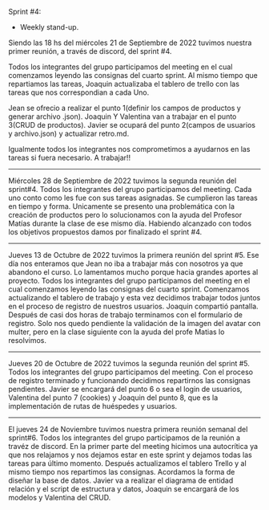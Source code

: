 Sprint #4: 

* Weekly stand-up.

Siendo las 18 hs del miércoles 21 de Septiembre de 2022 tuvimos nuestra primer reunión, a través de discord, del sprint #4.

Todos los integrantes del grupo participamos del meeting en el cual comenzamos leyendo las consignas del cuarto sprint. Al mismo tiempo que repartiamos las tareas, Joaquin actualizaba el tablero de trello con las tareas que nos correspondian a cada Uno.

Jean se ofrecio a realizar el punto 1(definir los campos de  productos y generar archivo .json).
Joaquin Y Valentina van a trabajar en el punto 3(CRUD de productos).
Javier se ocupará del punto 2(campos de usuarios y archivo.json) y actualizar retro.md.
 
Igualmente todos los integrantes nos comprometimos a ayudarnos en las tareas si fuera necesario.
A trabajar!!

*******************************************************************************************************************

Miércoles 28 de Septiembre de 2022 tuvimos la segunda reunión del sprint#4. 
Todos los integrantes del grupo participamos del meeting. Cada uno conto como les fue con sus tareas asignadas.
Se cumplieron las tareas en tiempo y forma. Unicamente se presento una problemática con la creación de productos 
pero lo solucionamos con la ayuda del Profesor Matías durante la clase de ese mismo día.
Habiendo alcanzado con todos los objetivos propuestos damos por finalizado el sprint #4.

********************************************************************************************************************

Jueves 13 de Octubre de 2022 tuvimos la primera reunión del sprint #5.
Ese día nos enteramos que Jean no iba a trabajar más con nosotros ya que abandono el curso. Lo lamentamos mucho porque hacia grandes aportes al proyecto.
Todos los integrantes del grupo participamos del meeting en el cual comenzamos leyendo las consignas del cuarto sprint.
Comenzamos actualizando el tablero de trabajo y esta vez decidimos trabajar todos juntos en el proceso de registro de nuestros usuarios. Joaquin compartió pantalla. Después de casi dos horas de trabajo terminamos con el formulario de registro.
Solo nos quedo pendiente la validación de la imagen del avatar con multer, pero en la clase siguiente con la ayuda del profe Matias lo resolvimos.

********************************************************************************************************************
Jueves 20 de Octubre de 2022 tuvimos la segunda reunión del sprint #5.
Todos los integrantes del grupo participamos del meeting. Con el proceso de registro terminado y funcionando decidimos repartirnos las consignas pendientes.
Javier se encargará del punto 6 o sea el login de usuarios, Valentina del punto 7 (cookies) y Joaquin del punto 8, que es la implementación de rutas de huéspedes y usuarios.

********************************************************************************************************************
El jueves 24 de Noviembre tuvimos nuestra primera reunión semanal del sprint#6. Todos los integrantes del grupo participamos de la reunión a travéz de discord.
En la primer parte del meeting hicimos una autocrítica ya que nos relajamos y nos dejamos estar en este sprint y dejamos todas las tareas para último momento.
Después actualizamos el tablero Trello y al mismo tiempo nos repartimos las consignas. Acordamos la forma de diseñar la base de datos.
Javier va a realizar el diagrama de entidad relación y el script de estructura y datos, Joaquin se encargará de los modelos y Valentina del CRUD. 